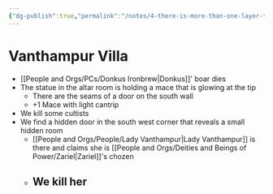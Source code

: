 ```yaml
---
{"dg-publish":true,"permalink":"/notes/4-there-is-more-than-one-layer-to-the-hells/","tags":["Session-Notes"]}
---
```



# Vanthampur Villa
- [[People and Orgs/PCs/Donkus Ironbrew\|Donkus]]' boar dies
- The statue in the altar room is holding a mace that is glowing at the tip
	- There are the seams of a door on the south wall
	- +1 Mace with light cantrip
- We kill some cultists
- We find a hidden door in the south west corner that reveals a small hidden room 
	- [[People and Orgs/People/Lady Vanthampur\|Lady Vanthampur]] is there and claims she is [[People and Orgs/Deities and Beings of Power/Zariel\|Zariel]]'s chozen
	- We kill her
		- 